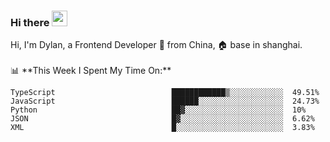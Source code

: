 ### Hi there <img src="https://media.giphy.com/media/hvRJCLFzcasrR4ia7z/giphy.gif" width="25px">

<!-- ![visitors](https://visitor-badge.glitch.me/badge?page_id=dislfyer.dislfyer) --!>

Hi, I'm Dylan, a Frontend Developer 🚀 from China, 🏠 base in shanghai.
<br/>
<br/>

📊 **This Week I Spent My Time On:**


<!--START_SECTION:waka-->

```text
TypeScript                          ████████████▒░░░░░░░░░░░░  49.51%
JavaScript                          ██████░░░░░░░░░░░░░░░░░░░  24.73%
Python                              ██▓░░░░░░░░░░░░░░░░░░░░░░  10%
JSON                                █▓░░░░░░░░░░░░░░░░░░░░░░░  6.62%
XML                                 █░░░░░░░░░░░░░░░░░░░░░░░░  3.83%
```

<!--END_SECTION:waka-->

<!--
**About Me:**
 -->
